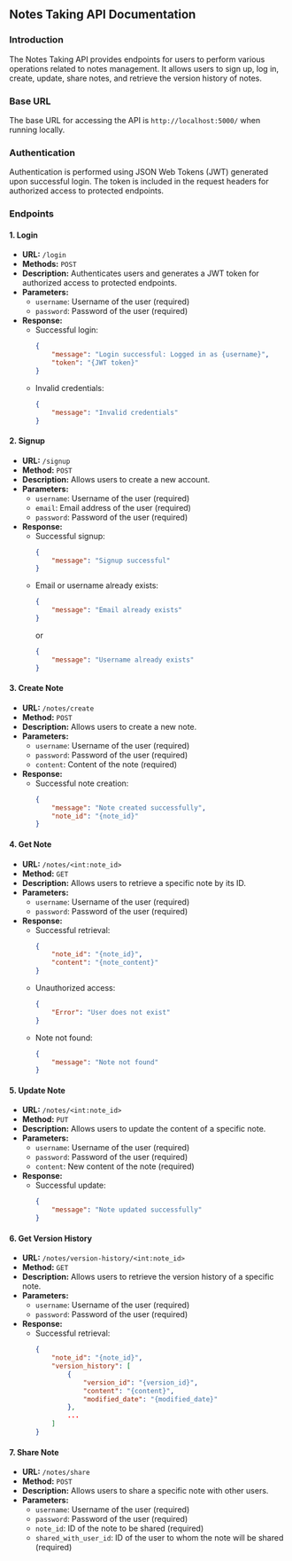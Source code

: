 

## Notes Taking API Documentation

### Introduction

The Notes Taking API provides endpoints for users to perform various operations related to notes management. It allows users to sign up, log in, create, update, share notes, and retrieve the version history of notes.

### Base URL

The base URL for accessing the API is `http://localhost:5000/` when running locally.

### Authentication

Authentication is performed using JSON Web Tokens (JWT) generated upon successful login. The token is included in the request headers for authorized access to protected endpoints.

### Endpoints

#### 1. Login

- **URL:** `/login`
- **Methods:** `POST`
- **Description:** Authenticates users and generates a JWT token for authorized access to protected endpoints.
- **Parameters:**
  - `username`: Username of the user (required)
  - `password`: Password of the user (required)
- **Response:**
  - Successful login:
    ```json
    {
        "message": "Login successful: Logged in as {username}",
        "token": "{JWT token}"
    }
    ```
  - Invalid credentials:
    ```json
    {
        "message": "Invalid credentials"
    }
    ```

#### 2. Signup

- **URL:** `/signup`
- **Method:** `POST`
- **Description:** Allows users to create a new account.
- **Parameters:**
  - `username`: Username of the user (required)
  - `email`: Email address of the user (required)
  - `password`: Password of the user (required)
- **Response:**
  - Successful signup:
    ```json
    {
        "message": "Signup successful"
    }
    ```
  - Email or username already exists:
    ```json
    {
        "message": "Email already exists"
    }
    ```
    or
    ```json
    {
        "message": "Username already exists"
    }
    ```

#### 3. Create Note

- **URL:** `/notes/create`
- **Method:** `POST`
- **Description:** Allows users to create a new note.
- **Parameters:**
  - `username`: Username of the user (required)
  - `password`: Password of the user (required)
  - `content`: Content of the note (required)
- **Response:**
  - Successful note creation:
    ```json
    {
        "message": "Note created successfully",
        "note_id": "{note_id}"
    }
    ```

#### 4. Get Note

- **URL:** `/notes/<int:note_id>`
- **Method:** `GET`
- **Description:** Allows users to retrieve a specific note by its ID.
- **Parameters:**
  - `username`: Username of the user (required)
  - `password`: Password of the user (required)
- **Response:**
  - Successful retrieval:
    ```json
    {
        "note_id": "{note_id}",
        "content": "{note_content}"
    }
    ```
  - Unauthorized access:
    ```json
    {
        "Error": "User does not exist"
    }
    ```
  - Note not found:
    ```json
    {
        "message": "Note not found"
    }
    ```

#### 5. Update Note

- **URL:** `/notes/<int:note_id>`
- **Method:** `PUT`
- **Description:** Allows users to update the content of a specific note.
- **Parameters:**
  - `username`: Username of the user (required)
  - `password`: Password of the user (required)
  - `content`: New content of the note (required)
- **Response:**
  - Successful update:
    ```json
    {
        "message": "Note updated successfully"
    }
    ```

#### 6. Get Version History

- **URL:** `/notes/version-history/<int:note_id>`
- **Method:** `GET`
- **Description:** Allows users to retrieve the version history of a specific note.
- **Parameters:**
  - `username`: Username of the user (required)
  - `password`: Password of the user (required)
- **Response:**
  - Successful retrieval:
    ```json
    {
        "note_id": "{note_id}",
        "version_history": [
            {
                "version_id": "{version_id}",
                "content": "{content}",
                "modified_date": "{modified_date}"
            },
            ...
        ]
    }
    ```

#### 7. Share Note

- **URL:** `/notes/share`
- **Method:** `POST`
- **Description:** Allows users to share a specific note with other users.
- **Parameters:**
  - `username`: Username of the user (required)
  - `password`: Password of the user (required)
  - `note_id`: ID of the note to be shared (required)
  - `shared_with_user_id`: ID of the user to whom the note will be shared (required)

